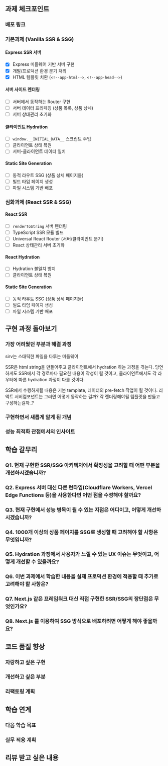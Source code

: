 ## 과제 체크포인트

### 배포 링크

<!--
배포 링크를 적어주세요
예시: https://<username>.github.io/front-6th-chapter4-1/

배포가 완료되지 않으면 과제를 통과할 수 없습니다.
배포 후에 정상 작동하는지 확인해주세요.
-->

### 기본과제 (Vanilla SSR & SSG)

#### Express SSR 서버

- [x] Express 미들웨어 기반 서버 구현
- [x] 개발/프로덕션 환경 분기 처리
- [x] HTML 템플릿 치환 (`<!--app-html-->`, `<!--app-head-->`)

#### 서버 사이드 렌더링

- [ ] 서버에서 동작하는 Router 구현
- [ ] 서버 데이터 프리페칭 (상품 목록, 상품 상세)
- [ ] 서버 상태관리 초기화

#### 클라이언트 Hydration

- [ ] `window.__INITIAL_DATA__` 스크립트 주입
- [ ] 클라이언트 상태 복원
- [ ] 서버-클라이언트 데이터 일치

#### Static Site Generation

- [ ] 동적 라우트 SSG (상품 상세 페이지들)
- [ ] 빌드 타임 페이지 생성
- [ ] 파일 시스템 기반 배포

### 심화과제 (React SSR & SSG)

#### React SSR

- [ ] `renderToString` 서버 렌더링
- [ ] TypeScript SSR 모듈 빌드
- [ ] Universal React Router (서버/클라이언트 분기)
- [ ] React 상태관리 서버 초기화

#### React Hydration

- [ ] Hydration 불일치 방지
- [ ] 클라이언트 상태 복원

#### Static Site Generation

- [ ] 동적 라우트 SSG (상품 상세 페이지들)
- [ ] 빌드 타임 페이지 생성
- [ ] 파일 시스템 기반 배포

## 구현 과정 돌아보기

### 가장 어려웠던 부분과 해결 과정

sirv는 스태틱한 파일을 다루는 미들웨어

SSR은 html string을 만들어주고 클라이언트에서 hydration 하는 과정을 겪는다.
당연하게도 SSR에서 각 경로마다 필요한 내용이 작성이 될 것이고, 클라이언트에서도 각 라우터에 따른 hydration 과정이 다를 것이다.

SSR에서 수행하게될 내용은 기본 template, 데이터의 pre-fetch 작업이 될 것이다.
리액트 서버컴포넌트는 그러면 어떻게 동작하는 걸까?
각 렌더링해야될 템플릿을 만들고 구성하는걸까..?

<!--
구체적인 문제와 해결 과정을 적어주세요.

예시:
- "서버와 클라이언트의 라우터 동작이 달라서 Hydration 에러가 발생했는데, typeof window 체크로 환경을 분기하여 해결했습니다."
- "React renderToString에서 비동기 데이터 처리를 어떻게 할지 막막했는데, 서버에서 미리 데이터를 페칭한 후 상태를 초기화하는 방식으로 구현했습니다."
- "SSG에서 동적 라우트 생성 시 Promise.all로 병렬 처리해야 하는지, 순차 처리해야 하는지 고민이었는데, 메모리 사용량을 고려해 배치 처리로 구현했습니다."
-->

### 구현하면서 새롭게 알게 된 개념

<!--
과제를 통해 처음 알게 되거나 더 깊이 이해하게 된 개념들을 적어주세요.

예시:
- "SSR과 SSG의 차이점을 실제 구현을 통해 체감했습니다. SSR은 요청 시마다 렌더링, SSG는 빌드 타임에 미리 생성."
- "Hydration 과정에서 서버 HTML과 클라이언트 Virtual DOM이 일치해야 한다는 것을 알게 되었습니다."
- "Universal JavaScript 패턴의 핵심은 같은 코드가 서버와 클라이언트에서 다르게 동작해야 한다는 점이었습니다."
- "renderToString은 동기적이라 비동기 작업은 사전에 완료해야 한다는 제약이 있었습니다."
-->

### 성능 최적화 관점에서의 인사이트

<!--
성능 측면에서 고려했던 점이나 개선 방안을 적어주세요.

예시:
- "SSG로 생성된 정적 파일들이 CDN 캐싱에 더 유리하다는 것을 확인했습니다."
- "초기 페이지 로드 시간 측정 결과 SSR이 CSR 대비 30% 빠른 FCP를 보여주었습니다."
- "번들 크기 최적화를 위해 서버용과 클라이언트용 빌드를 분리했습니다."
- "메모리 사용량을 고려해 대량의 SSG 페이지 생성 시 배치 처리를 도입했습니다."
-->

## 학습 갈무리

### Q1. 현재 구현한 SSR/SSG 아키텍처에서 확장성을 고려할 때 어떤 부분을 개선하시겠습니까?

<!--
예시 답변 방향:
- 마이크로서비스 아키텍처 적용 시 고려사항
- 다국어 지원을 위한 구조 개선
- 대규모 트래픽 대응을 위한 캐싱 전략
- CDN과 연동한 배포 파이프라인 최적화
-->

### Q2. Express 서버 대신 다른 런타임(Cloudflare Workers, Vercel Edge Functions 등)을 사용한다면 어떤 점을 수정해야 할까요?

<!--
예시 답변 방향:
- 서버리스 환경의 제약사항과 해결책
- Cold Start 최적화 방안
- Edge Computing의 장단점
- 런타임별 API 차이점과 추상화 필요성
-->

### Q3. 현재 구현에서 성능 병목이 될 수 있는 지점은 어디이고, 어떻게 개선하시겠습니까?

<!--
예시 답변 방향:
- 서버 렌더링 시 CPU 사용량 최적화
- 메모리 누수 방지 방안
- 데이터베이스 쿼리 최적화 (N+1 문제 등)
- 번들 크기 최적화 (코드 스플리팅, Tree Shaking)
-->

### Q4. 1000개 이상의 상품 페이지를 SSG로 생성할 때 고려해야 할 사항은 무엇입니까?

<!--
예시 답변 방향:
- 빌드 시간 최적화 (병렬 처리, 증분 빌드)
- 메모리 사용량 관리
- CDN 캐시 무효화 전략
- 부분 재빌드 구현 방안
-->

### Q5. Hydration 과정에서 사용자가 느낄 수 있는 UX 이슈는 무엇이고, 어떻게 개선할 수 있을까요?

<!--
예시 답변 방향:
- 인터랙션 차단 시간 최소화
- 로딩 상태 표시 방안
- Progressive Enhancement 적용
- Skeleton UI 활용
-->

### Q6. 이번 과제에서 학습한 내용을 실제 프로덕션 환경에 적용할 때 추가로 고려해야 할 사항은?

<!--
예시 답변 방향:
- 모니터링 및 로깅 체계
- 에러 핸들링 및 Fallback 전략
- A/B 테스트 적용 방안
- 보안 고려사항 (XSS, CSP 등)
-->

### Q7. Next.js 같은 프레임워크 대신 직접 구현한 SSR/SSG의 장단점은 무엇인가요?

<!--
예시 답변 방향:
- 학습 효과와 깊은 이해
- 커스터마이징 자유도
- 유지보수 비용과 안정성
- 생태계와 커뮤니티 지원
-->

### Q8. Next.js 를 이용하여 SSG 방식으로 배포하려면 어떻게 해야 좋을까요?

<!--
예시 답변 방향:
- 학습 효과와 깊은 이해
- 커스터마이징 자유도
- 유지보수 비용과 안정성
- 생태계와 커뮤니티 지원
-->

## 코드 품질 향상

### 자랑하고 싶은 구현

<!--
구체적인 코드 블록과 함께 설명해주세요.

예시:
"정규식 라우터에서 매개변수 추출 로직을 효율적으로 구현했습니다:"

```javascript
const pathPattern = path.replace(/:([^/]+)/g, (match, paramName) => {
  this.paramNames.push(paramName);
  return '([^/]+)';
});
```

"이 방식으로 :id, :category 등 다양한 매개변수를 동적으로 처리할 수 있게 되었습니다."
-->

### 개선하고 싶은 부분

<!--
구체적인 개선 방향과 이유를 함께 적어주세요.

예시:
"현재 에러 처리가 try-catch만으로 구성되어 있는데, 에러 타입별로 다른 Fallback 페이지를 보여주도록 개선하고 싶습니다."

"메모리 최적화를 위해 대용량 데이터 처리 시 스트리밍 방식을 도입하고 싶습니다."
-->

### 리팩토링 계획

<!--
코드 구조나 아키텍처 개선 계획을 적어주세요.

예시:
- "라우터 로직을 클래스에서 함수형으로 리팩토링"
- "타입 안전성 강화를 위한 제네릭 활용"
- "의존성 주입 패턴 도입으로 테스트 용이성 개선"
-->

## 학습 연계

### 다음 학습 목표

<!--
이번 과제를 통해 더 배우고 싶어진 주제들을 적어주세요.

예시:
- "Serverless 환경에서의 SSR 최적화"
- "GraphQL과 SSR/SSG 연동 방안"
- "웹 컴포넌트와 SSR 호환성"
- "EdgeSide Includes(ESI) 활용한 부분 캐싱"
-->

### 실무 적용 계획

<!--
현재 또는 향후 프로젝트에 어떻게 적용할지 계획을 적어주세요.

예시:
- "회사 블로그를 SSG로 마이그레이션하여 성능 개선"
- "마케팅 랜딩 페이지에 SSR 적용으로 SEO 최적화"
- "E-commerce 상품 페이지의 초기 로딩 속도 개선"
-->

## 리뷰 받고 싶은 내용

<!--
SSR/SSG 구현과 관련된 구체적인 피드백을 요청해주세요.

구체적인 질문 예시:
- "packages/vanilla/src/main-server.js의 라우터 매개변수 추출 로직에서 정규식 패턴이 복잡한 URL에도 안정적으로 동작할지 검토 부탁드립니다."
- "React SSR에서 서버와 클라이언트의 상태 동기화 로직이 대용량 데이터에서도 성능상 문제없을지 조언 부탁드립니다."
- "현재 구현한 SSG 빌드 과정이 상품 개수가 1000개 이상으로 늘어날 때도 효율적으로 동작할지, 최적화 방안이 있다면 제안해주세요."
- "TypeScript SSR 모듈의 타입 정의에서 놓친 부분이나 더 안전하게 개선할 수 있는 부분이 있는지 검토해주세요."
- "Universal Router 구현에서 메모리 누수나 성능 이슈 가능성은 없는지 확인 부탁드립니다."
-->

